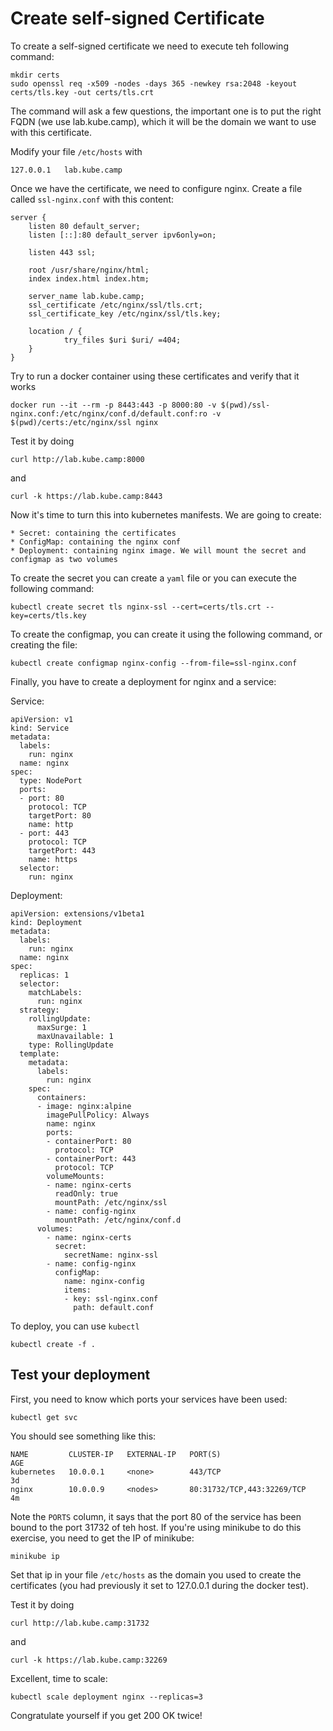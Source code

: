 # Create self-signed Certificate

To create a self-signed certificate we need to execute teh following command:

    mkdir certs
    sudo openssl req -x509 -nodes -days 365 -newkey rsa:2048 -keyout certs/tls.key -out certs/tls.crt

The command will ask a few questions, the important one is to put the right FQDN (we use lab.kube.camp), which it will be the domain we want to use with this certificate.

Modify your file `/etc/hosts` with

    127.0.0.1   lab.kube.camp

Once we have the certificate, we need to configure nginx. Create a file called `ssl-nginx.conf` with this content:

    server {
        listen 80 default_server;
        listen [::]:80 default_server ipv6only=on;

        listen 443 ssl;

        root /usr/share/nginx/html;
        index index.html index.htm;

        server_name lab.kube.camp;
        ssl_certificate /etc/nginx/ssl/tls.crt;
        ssl_certificate_key /etc/nginx/ssl/tls.key;

        location / {
                try_files $uri $uri/ =404;
        }
    }



Try to run a docker container using these certificates and verify that it works

    docker run --it --rm -p 8443:443 -p 8000:80 -v $(pwd)/ssl-nginx.conf:/etc/nginx/conf.d/default.conf:ro -v $(pwd)/certs:/etc/nginx/ssl nginx


Test it by doing

    curl http://lab.kube.camp:8000

and

    curl -k https://lab.kube.camp:8443


Now it's time to turn this into kubernetes manifests. We are going to create:

    * Secret: containing the certificates
    * ConfigMap: containing the nginx conf
    * Deployment: containing nginx image. We will mount the secret and configmap as two volumes


To create the secret you can create a `yaml` file or you can execute the following command:

    kubectl create secret tls nginx-ssl --cert=certs/tls.crt --key=certs/tls.key

To create the configmap, you can create it using the following command, or creating the file:

    kubectl create configmap nginx-config --from-file=ssl-nginx.conf

Finally, you have to create a deployment for nginx and a service:

Service:

    apiVersion: v1
    kind: Service
    metadata:
      labels:
        run: nginx
      name: nginx
    spec:
      type: NodePort
      ports:
      - port: 80
        protocol: TCP
        targetPort: 80
        name: http
      - port: 443
        protocol: TCP
        targetPort: 443
        name: https
      selector:
        run: nginx

Deployment:

    apiVersion: extensions/v1beta1
    kind: Deployment
    metadata:
      labels:
        run: nginx
      name: nginx
    spec:
      replicas: 1
      selector:
        matchLabels:
          run: nginx
      strategy:
        rollingUpdate:
          maxSurge: 1
          maxUnavailable: 1
        type: RollingUpdate
      template:
        metadata:
          labels:
            run: nginx
        spec:
          containers:
          - image: nginx:alpine
            imagePullPolicy: Always
            name: nginx
            ports:
            - containerPort: 80
              protocol: TCP
            - containerPort: 443
              protocol: TCP
            volumeMounts:
            - name: nginx-certs
              readOnly: true
              mountPath: /etc/nginx/ssl
            - name: config-nginx
              mountPath: /etc/nginx/conf.d
          volumes:
            - name: nginx-certs
              secret:
                secretName: nginx-ssl
            - name: config-nginx
              configMap:
                name: nginx-config
                items:
                - key: ssl-nginx.conf
                  path: default.conf

To deploy, you can use `kubectl`

    kubectl create -f .

## Test your deployment

First, you need to know which ports your services have been used:

    kubectl get svc

You should see something like this:

    NAME         CLUSTER-IP   EXTERNAL-IP   PORT(S)                      AGE
    kubernetes   10.0.0.1     <none>        443/TCP                      3d
    nginx        10.0.0.9     <nodes>       80:31732/TCP,443:32269/TCP   4m

Note the `PORTS` column, it says that the port 80 of the service has been bound to the port 31732 of teh host. If you're using minikube to do this exercise, you need to get the IP of minikube:

    minikube ip

Set that ip in your file `/etc/hosts` as the domain you used to create the certificates (you had previously it set to 127.0.0.1 during the docker test).

Test it by doing

    curl http://lab.kube.camp:31732

and

    curl -k https://lab.kube.camp:32269

Excellent, time to scale:

    kubectl scale deployment nginx --replicas=3

Congratulate yourself if you get 200 OK twice!
